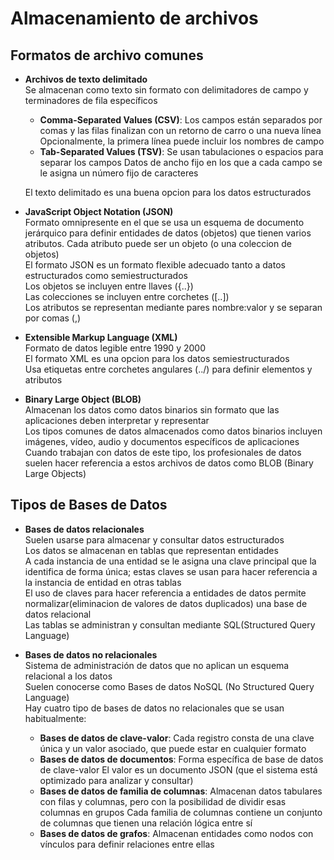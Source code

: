 # Almacenamiento de archivos

## Formatos de archivo comunes

- **Archivos de texto delimitado** \
Se almacenan como texto sin formato con delimitadores de campo y terminadores de fila específicos
    - **Comma-Separated Values (CSV)**: Los campos están separados por comas y las filas finalizan con un retorno de carro o una nueva línea
                                  Opcionalmente, la primera línea puede incluir los nombres de campo
    - **Tab-Separated Values (TSV)**: Se usan tabulaciones o espacios para separar los campos
                                Datos de ancho fijo en los que a cada campo se le asigna un número fijo de caracteres 
                                
    El texto delimitado es una buena opcion para los datos estructurados

- **JavaScript Object Notation (JSON)** \
Formato omnipresente en el que se usa un esquema de documento jerárquico para definir entidades de datos (objetos) que tienen varios atributos. 
Cada atributo puede ser un objeto (o una coleccion de objetos) \
El formato JSON es un formato flexible adecuado tanto a datos estructurados como semiestructurados \
Los objetos se incluyen entre llaves ({..}) \
Las colecciones se incluyen entre corchetes ([..]) \
Los atributos se representan mediante pares nombre:valor y se separan por comas (,)

- **Extensible Markup Language (XML)** \
Formato de datos legible entre 1990 y 2000\
El formato XML es una opcion para los datos semiestructurados \
Usa etiquetas entre corchetes angulares (../) para definir elementos y atributos

- **Binary Large Object (BLOB)** \
Almacenan los datos como datos binarios sin formato que las aplicaciones deben interpretar y representar \
Los tipos comunes de datos almacenados como datos binarios incluyen imágenes, vídeo, audio y documentos específicos de aplicaciones \
Cuando trabajan con datos de este tipo, los profesionales de datos suelen hacer referencia a estos archivos de datos como BLOB (Binary Large Objects)

## Tipos de Bases de Datos

- **Bases de datos relacionales** \
Suelen usarse para almacenar y consultar datos estructurados \
Los datos se almacenan en tablas que representan entidades \
A cada instancia de una entidad se le asigna una clave principal que la identifica de forma única; estas claves se usan para hacer referencia a la instancia de entidad en otras tablas \
El uso de claves para hacer referencia a entidades de datos permite normalizar(eliminacion de valores de datos duplicados) una base de datos relacional \
Las tablas se administran y consultan mediante SQL(Structured Query Language)

- **Bases de datos no relacionales** \
Sistema de administración de datos que no aplican un esquema relacional a los datos \
Suelen conocerse como Bases de datos NoSQL (No Structured Query Language) \
Hay cuatro tipo de bases de datos no relacionales que se usan habitualmente:
    - **Bases de datos de clave-valor**: Cada registro consta de una clave única y un valor asociado, que puede estar en cualquier formato
    - **Bases de datos de documentos**: Forma específica de base de datos de clave-valor
                                        El valor es un documento JSON (que el sistema está optimizado para analizar y consultar)
    - **Bases de datos de familia de columnas**: Almacenan datos tabulares con filas y columnas, pero con la posibilidad de dividir esas columnas en grupos
                                                 Cada familia de columnas contiene un conjunto de columnas que tienen una relación lógica entre sí
    - **Bases de datos de grafos**: Almacenan entidades como nodos con vínculos para definir relaciones entre ellas